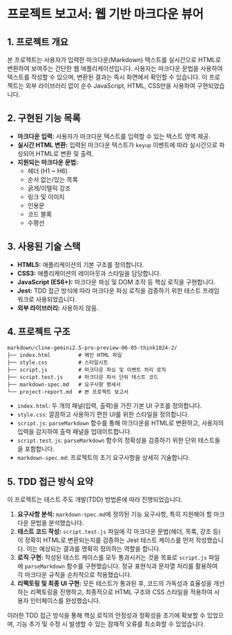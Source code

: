 # 프로젝트 보고서: 웹 기반 마크다운 뷰어

## 1. 프로젝트 개요

본 프로젝트는 사용자가 입력한 마크다운(Markdown) 텍스트를 실시간으로 HTML로 변환하여 보여주는 간단한 웹 애플리케이션입니다. 사용자는 마크다운 문법을 사용하여 텍스트를 작성할 수 있으며, 변환된 결과는 즉시 화면에서 확인할 수 있습니다. 이 프로젝트는 외부 라이브러리 없이 순수 JavaScript, HTML, CSS만을 사용하여 구현되었습니다.

## 2. 구현된 기능 목록

*   **마크다운 입력:** 사용자가 마크다운 텍스트를 입력할 수 있는 텍스트 영역 제공.
*   **실시간 HTML 변환:** 입력된 마크다운 텍스트가 `keyup` 이벤트에 따라 실시간으로 파싱되어 HTML로 변환 및 출력.
*   **지원되는 마크다운 문법:**
    *   헤더 (H1 ~ H6)
    *   순서 없는/있는 목록
    *   굵게/이탤릭 강조
    *   링크 및 이미지
    *   인용문
    *   코드 블록
    *   수평선

## 3. 사용된 기술 스택

*   **HTML5:** 애플리케이션의 기본 구조를 정의합니다.
*   **CSS3:** 애플리케이션의 레이아웃과 스타일을 담당합니다.
*   **JavaScript (ES6+):** 마크다운 파싱 및 DOM 조작 등 핵심 로직을 구현합니다.
*   **Jest:** TDD 접근 방식에 따라 마크다운 파싱 로직을 검증하기 위한 테스트 프레임워크로 사용되었습니다.
*   **외부 라이브러리:** 사용하지 않음.

## 4. 프로젝트 구조

```
markdown/cline-gemini2.5-pro-preview-06-05-think1024-2/
├── index.html         # 메인 HTML 파일
├── style.css          # 스타일시트
├── script.js          # 마크다운 파싱 및 이벤트 처리 로직
├── script.test.js     # 마크다운 파서 단위 테스트 코드
├── markdown-spec.md   # 요구사항 명세서
└── project-report.md  # 본 프로젝트 보고서
```

*   `index.html`: 두 개의 패널(입력, 출력)을 가진 기본 UI 구조를 정의합니다.
*   `style.css`: 깔끔하고 사용하기 편한 UI를 위한 스타일을 정의합니다.
*   `script.js`: `parseMarkdown` 함수를 통해 마크다운을 HTML로 변환하고, 사용자의 입력을 감지하여 출력 패널을 업데이트합니다.
*   `script.test.js`: `parseMarkdown` 함수의 정확성을 검증하기 위한 단위 테스트들을 포함합니다.
*   `markdown-spec.md`: 프로젝트의 초기 요구사항을 상세히 기술합니다.

## 5. TDD 접근 방식 요약

이 프로젝트는 테스트 주도 개발(TDD) 방법론에 따라 진행되었습니다.

1.  **요구사항 분석:** `markdown-spec.md`에 정의된 기능 요구사항, 특히 지원해야 할 마크다운 문법을 분석했습니다.
2.  **테스트 코드 작성:** `script.test.js` 파일에 각 마크다운 문법(헤더, 목록, 강조 등)이 정확히 HTML로 변환되는지를 검증하는 Jest 테스트 케이스를 먼저 작성했습니다. 이는 예상되는 결과를 명확히 정의하는 역할을 합니다.
3.  **로직 구현:** 작성된 테스트 케이스를 모두 통과시키는 것을 목표로 `script.js` 파일에 `parseMarkdown` 함수를 구현했습니다. 정규 표현식과 문자열 처리를 활용하여 각 마크다운 규칙을 순차적으로 적용했습니다.
4.  **리팩토링 및 최종 UI 구현:** 모든 테스트가 통과된 후, 코드의 가독성과 효율성을 개선하는 리팩토링을 진행하고, 최종적으로 HTML 구조와 CSS 스타일을 적용하여 사용자 인터페이스를 완성했습니다.

이러한 TDD 접근 방식을 통해 핵심 로직의 안정성과 정확성을 초기에 확보할 수 있었으며, 기능 추가 및 수정 시 발생할 수 있는 잠재적 오류를 최소화할 수 있었습니다.
